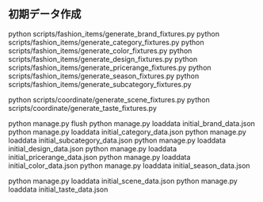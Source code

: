 ## 初期データ作成

<!-- 初期データファイル（JSON）作成 -->

python scripts/fashion_items/generate_brand_fixtures.py
python scripts/fashion_items/generate_category_fixtures.py
python scripts/fashion_items/generate_color_fixtures.py
python scripts/fashion_items/generate_design_fixtures.py
python scripts/fashion_items/generate_pricerange_fixtures.py
python scripts/fashion_items/generate_season_fixtures.py
python scripts/fashion_items/generate_subcategory_fixtures.py

python scripts/coordinate/generate_scene_fixtures.py
python scripts/coordinate/generate_taste_fixtures.py

<!-- データがクリアされるので注意 -->
<!-- 投入コマンド -->

python manage.py flush
python manage.py loaddata initial_brand_data.json
python manage.py loaddata initial_category_data.json
python manage.py loaddata initial_subcategory_data.json
python manage.py loaddata initial_design_data.json
python manage.py loaddata initial_pricerange_data.json
python manage.py loaddata initial_color_data.json
python manage.py loaddata initial_season_data.json

python manage.py loaddata initial_scene_data.json
python manage.py loaddata initial_taste_data.json
